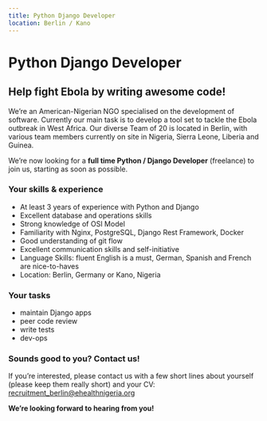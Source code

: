```yaml
---
title: Python Django Developer
location: Berlin / Kano
---
```


# Python Django Developer

## Help fight Ebola by writing awesome code!

We’re an American-Nigerian NGO specialised on the development of software. Currently our main task is to develop a tool set to tackle the Ebola outbreak in West Africa. Our diverse Team of 20 is located in Berlin, with various team members currently on site in Nigeria, Sierra Leone, Liberia and Guinea.

We’re now looking for a __full time Python / Django Developer__ (freelance) to join us, starting as soon as possible.

### Your skills & experience

- At least 3 years of experience with Python and Django
- Excellent database and operations skills
- Strong knowledge of OSI Model
- Familiarity with Nginx, PostgreSQL, Django Rest Framework, Docker
- Good understanding of git flow
- Excellent communication skills and self-initiative
- Language Skills: fluent English is a must, German, Spanish and French are nice-to-haves
- Location: Berlin, Germany or Kano, Nigeria

### Your tasks

- maintain Django apps
- peer code review
- write tests
- dev-ops

### Sounds good to you? Contact us!

If you’re interested, please contact us with a few short lines about yourself (please keep them really short) and your CV: recruitment_berlin@ehealthnigeria.org


__We’re looking forward to hearing from you!__
